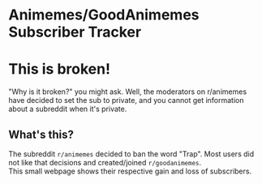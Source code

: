 # Animemes/GoodAnimemes Subscriber Tracker

# This is broken!

"Why is it broken?" you might ask. Well, the moderators on r/animemes have decided to set the sub to private, and you cannot get information about a subreddit when it's private.

## What's this?

The subreddit `r/animemes` decided to ban the word "Trap". Most users did not like that decisions and created/joined `r/goodanimemes`.<br/>
This small webpage shows their respective gain and loss of subscribers.
